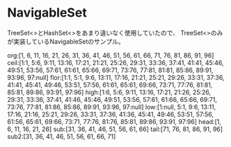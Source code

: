 # NavigableSet
TreeSet<>とHashSet<>をあまり違いなく使用していたので、
TreeSet<>のみが実装しているNavigableSetのサンプル。

 org:[1, 6, 11, 16, 21, 26, 31, 36, 41, 46, 51, 56, 61, 66, 71, 76, 81, 86, 91, 96]
ceil:[1:1, 5:6, 9:11, 13:16, 17:21, 21:21, 25:26, 29:31, 33:36, 37:41, 41:41, 45:46, 49:51, 53:56, 57:61, 61:61, 65:66, 69:71, 73:76, 77:81, 81:81, 85:86, 89:91, 93:96, 97:null]
flor:[1:1, 5:1, 9:6, 13:11, 17:16, 21:21, 25:21, 29:26, 33:31, 37:36, 41:41, 45:41, 49:46, 53:51, 57:56, 61:61, 65:61, 69:66, 73:71, 77:76, 81:81, 85:81, 89:86, 93:91, 97:96]
high:[1:6, 5:6, 9:11, 13:16, 17:21, 21:26, 25:26, 29:31, 33:36, 37:41, 41:46, 45:46, 49:51, 53:56, 57:61, 61:66, 65:66, 69:71, 73:76, 77:81, 81:86, 85:86, 89:91, 93:96, 97:null]
 low:[1:null, 5:1, 9:6, 13:11, 17:16, 21:16, 25:21, 29:26, 33:31, 37:36, 41:36, 45:41, 49:46, 53:51, 57:56, 61:56, 65:61, 69:66, 73:71, 77:76, 81:76, 85:81, 89:86, 93:91, 97:96]
head:[1, 6, 11, 16, 21, 26]
 sub:[31, 36, 41, 46, 51, 56, 61, 66]
tail:[71, 76, 81, 86, 91, 96]
sub2:[31, 36, 41, 46, 51, 56, 61, 66, 71]
